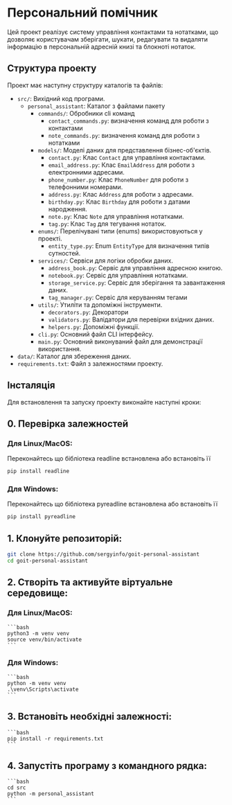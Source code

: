 # Персональний помічник

Цей проект реалізує систему управління контактами та нотатками, що дозволяє користувачам зберігати, шукати, редагувати та видаляти інформацію в персональній адресній книзі та блокноті нотаток.

## Структура проекту

Проект має наступну структуру каталогів та файлів:

- `src/`: Вихідний код програми.
  - `personal_assistant`: Каталог з файлами пакету
    - `commands/`: Обробники cli команд
      - `contact_commands.py`: визначення команд для роботи з контактами
      - `note_commands.py`: визначення команд для роботи з нотатками
    - `models/`: Моделі даних для представлення бізнес-об'єктів.
      - `contact.py`: Клас `Contact` для управління контактами.
      - `email_address.py`: Клас `EmailAddress` для роботи з електронними адресами.
      - `phone_number.py`: Клас `PhoneNumber` для роботи з телефонними номерами.
      - `address.py`: Клас `Address` для роботи з адресами.
      - `birthday.py`: Клас `Birthday` для роботи з датами народження.
      - `note.py`: Клас `Note` для управління нотатками.
      - `tag.py`: Клас `Tag` для тегування нотаток.
    - `enums/`: Перелічувані типи (enums) використовуються у проекті.
      - `entity_type.py`: Enum `EntityType` для визначення типів сутностей.
    - `services/`: Сервіси для логіки обробки даних.
      - `address_book.py`: Сервіс для управління адресною книгою.
      - `notebook.py`: Сервіс для управління нотатками.
      - `storage_service.py`: Сервіс для зберігання та завантаження даних.  
      - `tag_manager.py`: Сервіс для керуванням тегами
    - `utils/`: Утиліти та допоміжні інструменти.
      - `decorators.py`: Декоратори
      - `validators.py`: Валідатори для перевірки вхідних даних.
      - `helpers.py`: Допоміжні функції.
    - `cli.py`: Основний файл CLI інтерфейсу.
    - `main.py`: Основний виконуваний файл для демонстрації використання.
- `data/`: Каталог для збереження даних.
- `requirements.txt`: Файл з залежностями проекту.

## Інсталяція

Для встановлення та запуску проекту виконайте наступні кроки:

## 0. Перевірка залежностей
  ### Для Linux/MacOS:
  Переконайтесь що бібліотека readline встановлена або встановіть її
  ```bash
  pip install readline
  ```

  ### Для Windows:
  Переконайтесь що бібліотека pyreadline встановлена або встановіть її
  ```bash
  pip install pyreadline
  ```

## 1. Клонуйте репозиторій:
   ```bash
   git clone https://github.com/sergyinfo/goit-personal-assistant
   cd goit-personal-assistant
   ```

## 2. Створіть та активуйте віртуальне середовище:
   ### Для Linux/MacOS:
    
    ```bash
    python3 -m venv venv
    source venv/bin/activate
    ```

   ### Для Windows:

    ```bash
    python -m venv venv
    .\venv\Scripts\activate
    ```

## 3. Встановіть необхідні залежності:
    ```bash
    pip install -r requirements.txt
    ```

## 4. Запустіть програму з командного рядка:
    ```bash
    cd src
    python -m personal_assistant
    ```